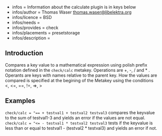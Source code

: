 - infos = Information about the calculate plugin is in keys below
- infos/author = Thomas Waser <thomas.waser@libelektra.org>
- infos/licence = BSD
- infos/needs =
- infos/provides = check
- infos/placements = presetstorage
- infos/description =

## Introduction ##

Compares a key value to a mathematical expression using polish prefix notation defined in the `check/calc` metakey. 
Operations are +, -, / and * . Operants are keys with names relative to the parent key.
How the values are compared is specified at the begining of the Metakey using the conditions <, <=, ==, !=, =>, > 

## Examples ##

`check/calc = "== + testval1 + testval2 testval3` compares the keyvalue to the sum of testval1-3 and yields an error if the values are not equal.
`check/calc = "<= - testval1 * testval2 testval3` tests if the keyvalue is less than or equal to testval1 - (testval2 * testval3) and yields an error if not.
